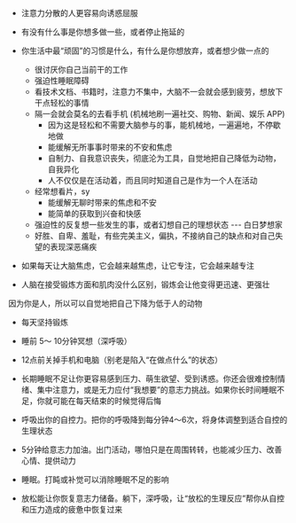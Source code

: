 - 注意力分散的人更容易向诱惑屈服

- 有没有什么事是你想多做一些，或者停止拖延的

  

- 你生活中最“顽固”的习惯是什么，有什么是你想放弃，或者想少做一点的

  - 很讨厌你自己当前干的工作
  - 强迫性睡眠障碍
  - 看技术文档、书籍时，注意力不集中，大脑不一会就会感到疲劳，想放下干点轻松的事情
  - 隔一会就会莫名的去看手机 (机械地刷一遍社交、购物、新闻、娱乐 APP)
    - 因为这是轻松和不需要大脑参与的事，能机械地，一遍遍地，不停歇地做
    - 能缓解无所事事时带来的不安和焦虑
    - 自制力、自我意识丧失，彻底沦为工具，自觉地把自己降低为动物，自我异化
    - 人不仅仅是在活动着，而且同时知道自己是作为一个人在活动
  - 经常想看片，sy
    - 能缓解无聊时带来的焦虑和不安
    - 能简单的获取到兴奋和快感
  - 强迫性的反复想一些发生的事，或者幻想自己的理想状态 --- 白日梦想家
  - 好胜、自卑、羞耻，有些完美主义，偏执，不接纳自己的缺点和对自己失望的表现深恶痛疾

- 如果每天让大脑焦虑，它会越来越焦虑，让它专注，它会越来越专注

- 人脑在接受锻炼方面和肌肉没什么区别，锻炼会让他变得更迅速、更强壮

因为你是人，所以可以自觉地把自己下降为低于人的动物



- 每天坚持锻炼
- 睡前 5～ 10分钟冥想（深呼吸）
- 12点前关掉手机和电脑（别老是陷入“在做点什么”的状态）
- 长期睡眠不足让你更容易感到压力、萌生欲望、受到诱惑。你还会很难控制情绪、集中注意力，或是无力应付“我想要”的意志力挑战。如果你长时间睡眠不足，你就可能在每天结束的时候觉得后悔


- 呼吸出你的自控力。把你的呼吸降到每分钟4～6次，将身体调整到适合自控的生理状态
- 5分钟给意志力加油。出门活动，哪怕只是在周围转转，也能减少压力、改善心情、提供动力
- 睡眠。打盹或补觉可以消除睡眠不足的影响
- 放松能让你恢复意志力储备。躺下，深呼吸，让“放松的生理反应”帮你从自控和压力造成的疲惫中恢复过来